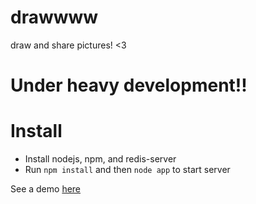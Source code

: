 drawwww
=======

draw and share pictures! &lt;3

# Under heavy development!!

# Install
* Install nodejs, npm, and redis-server
* Run `npm install` and then `node app` to start server

See a demo [here](http://bit.ly/UZ6haD)
